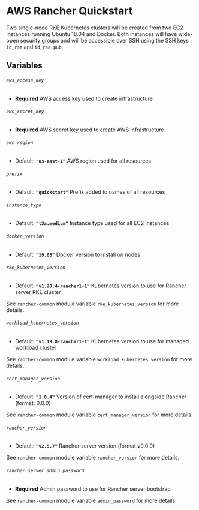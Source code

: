 # AWS Rancher Quickstart

Two single-node RKE Kubernetes clusters will be created from two EC2 instances running Ubuntu 18.04 and Docker.
Both instances will have wide-open security groups and will be accessible over SSH using the SSH keys
`id_rsa` and `id_rsa.pub`.

## Variables

###### `aws_access_key`
- **Required**
AWS access key used to create infrastructure

###### `aws_secret_key`
- **Required**
AWS secret key used to create AWS infrastructure

###### `aws_region`
- Default: **`"us-east-1"`**
AWS region used for all resources

###### `prefix`
- Default: **`"quickstart"`**
Prefix added to names of all resources

###### `instance_type`
- Default: **`"t3a.medium"`**
Instance type used for all EC2 instances

###### `docker_version`
- Default: **`"19.03"`**
Docker version to install on nodes

###### `rke_kubernetes_version`
- Default: **`"v1.20.4-rancher1-1"`**
Kubernetes version to use for Rancher server RKE cluster

See `rancher-common` module variable `rke_kubernetes_version` for more details.

###### `workload_kubernetes_version`
- Default: **`"v1.19.8-rancher1-1"`**
Kubernetes version to use for managed workload cluster

See `rancher-common` module variable `workload_kubernetes_version` for more details.

###### `cert_manager_version`
- Default: **`"1.0.4"`**
Version of cert-manager to install alongside Rancher (format: 0.0.0)

See `rancher-common` module variable `cert_manager_version` for more details.

###### `rancher_version`
- Default: **`"v2.5.7"`**
Rancher server version (format v0.0.0)

See `rancher-common` module variable `rancher_version` for more details.

###### `rancher_server_admin_password`
- **Required**
Admin password to use for Rancher server bootstrap

See `rancher-common` module variable `admin_password` for more details.

